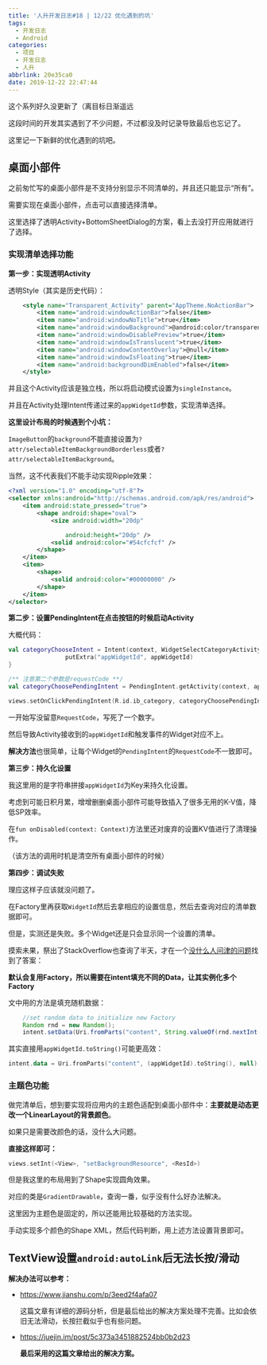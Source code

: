 ```yaml
---
title: '人升开发日志#18 | 12/22 优化遇到的坑'
tags:
  - 开发日志
  - Android
categories:
  - 项目
  - 开发日志
  - 人升
abbrlink: 20e35ca0
date: 2019-12-22 22:47:44
---
```


这个系列好久没更新了（离目标日渐遥远

这段时间的开发其实遇到了不少问题，不过都没及时记录导致最后也忘记了。



这里记一下新鲜的优化遇到的坑吧。

## 桌面小部件

之前匆忙写的桌面小部件是不支持分别显示不同清单的，并且还只能显示“所有”。

需要实现在桌面小部件，点击可以直接选择清单。

这里选择了透明Activity+BottomSheetDialog的方案，看上去没打开应用就进行了选择。

### 实现清单选择功能

**第一步：实现透明Activity**

透明Style（其实是历史代码）：

```xml
    <style name="Transparent_Activity" parent="AppTheme.NoActionBar">
        <item name="android:windowActionBar">false</item>
        <item name="android:windowNoTitle">true</item>
        <item name="android:windowBackground">@android:color/transparent</item>
        <item name="android:windowDisablePreview">true</item>
        <item name="android:windowIsTranslucent">true</item>
        <item name="android:windowContentOverlay">@null</item>
        <item name="android:windowIsFloating">true</item>
        <item name="android:backgroundDimEnabled">false</item>
    </style>
```

并且这个Activity应该是独立栈，所以将启动模式设置为`singleInstance`。

并且在Activity处理Intent传递过来的`appWidgetId`参数，实现清单选择。

<!-- more -->

**这里设计布局的时候遇到个小坑：**

`ImageButton`的`background`不能直接设置为`?attr/selectableItemBackgroundBorderless`或者`?attr/selectableItemBackground`。

当然，这不代表我们不能手动实现Ripple效果：

```xml
<?xml version="1.0" encoding="utf-8"?>
<selector xmlns:android="http://schemas.android.com/apk/res/android">
    <item android:state_pressed="true">
        <shape android:shape="oval">
            <size android:width="20dp"

                android:height="20dp" />
            <solid android:color="#54cfcfcf" />
        </shape>
    </item>
    <item>
        <shape>
            <solid android:color="#00000000" />
        </shape>
    </item>
</selector>

```



**第二步：设置PendingIntent在点击按钮的时候启动Activity**

大概代码：

```kotlin
val categoryChooseIntent = Intent(context, WidgetSelectCategoryActivity::class.java).apply {
                putExtra("appWidgetId", appWidgetId)
}

/** 注意第二个参数是requestCode **/
val categoryChoosePendingIntent = PendingIntent.getActivity(context, appWidgetId * 10, categoryChooseIntent, PendingIntent.FLAG_UPDATE_CURRENT)

views.setOnClickPendingIntent(R.id.ib_category, categoryChoosePendingIntent)
```

一开始写没留意`RequestCode`，写死了一个数字。

然后导致Activity接收到的`appWidgetId`和触发事件的Widget对应不上。



**解决方法**也很简单，让每个Widget的`PendingIntent`的`RequestCode`不一致即可。



**第三步：持久化设置**

我这里用的是字符串拼接`appWidgetId`为Key来持久化设置。

考虑到可能日积月累，增增删删桌面小部件可能导致插入了很多无用的K-V值，降低SP效率。



在`fun onDisabled(context: Context)`方法里还对废弃的设置KV值进行了清理操作。

（该方法的调用时机是清空所有桌面小部件的时候）



**第四步：调试失败**

理应这样子应该就没问题了。

在Factory里再获取`WidgetId`然后去拿相应的设置信息，然后去查询对应的清单数据即可。



但是，实测还是失败。多个Widget还是只会显示同一个设置的清单。

摸索未果，祭出了StackOverflow也查询了半天，才在一个[没什么人问津的问题](https://stackoverflow.com/questions/50992720/same-widgets-with-different-listview-data)找到了答案：

**默认会复用Factory，所以需要在intent填充不同的Data，让其实例化多个Factory**



文中用的方法是填充随机数据：

```java
    //set random data to initialize new Factory
    Random rnd = new Random();
    intent.setData(Uri.fromParts("content", String.valueOf(rnd.nextInt()), null));
```

其实直接用`appWidgetId.toString()`可能更高效：

```kotlin
intent.data = Uri.fromParts("content", (appWidgetId).toString(), null)
```

### 主题色功能

做完清单后，想到要实现将应用内的主题色适配到桌面小部件中：**主要就是动态更改一个LinearLayout的背景颜色**。



如果只是需要改颜色的话，没什么大问题。

**直接这样即可：**

```kotlin
views.setInt(<View>, "setBackgroundResource", <ResId>)
```



但是我这里的布局用到了Shape实现圆角效果。

对应的类是`GradientDrawable`，查询一番，似乎没有什么好办法解决。



这里因为主题色是固定的，所以还能用比较基础的方法实现。

手动实现多个颜色的Shape XML，然后代码判断，用上述方法设置背景即可。



## TextView设置`android:autoLink`后无法长按/滑动

**解决办法可以参考：**

- https://www.jianshu.com/p/3eed2f4afa07

  这篇文章有详细的源码分析，但是最后给出的解决方案处理不完善。比如会依旧无法滑动，长按拦截似乎也有些问题。

- https://juejin.im/post/5c373a3451882524bb0b2d23

  **最后采用的这篇文章给出的解决方案。**